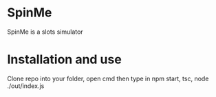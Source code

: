 # SpinMe
SpinMe is a slots simulator

# Installation and use
Clone repo into your folder, open cmd then type in
npm start, tsc, node ./out/index.js
